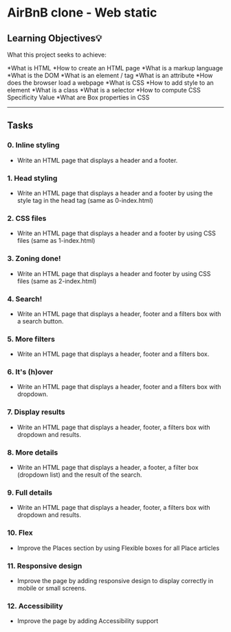 # AirBnB clone - Web static

## Learning Objectives:bulb:
What this project seeks to achieve:

*What is HTML
*How to create an HTML page
*What is a markup language
*What is the DOM
*What is an element / tag
*What is an attribute
*How does the browser load a webpage
*What is CSS
*How to add style to an element
*What is a class
*What is a selector
*How to compute CSS Specificity Value
*What are Box properties in CSS

----

## Tasks
### 0. Inline styling
* Write an HTML page that displays a header and a footer.
 
### 1. Head styling
* Write an HTML page that displays a header and a footer by 
using the style tag in the head tag (same as 0-index.html)

### 2. CSS files
* Write an HTML page that displays a header and a footer 
by using CSS files (same as 1-index.html)

### 3. Zoning done!
* Write an HTML page that displays a header and footer 
by using CSS files (same as 2-index.html)



### 4. Search!
* Write an HTML page that displays a header, 
footer and a filters box with a search button.

### 5. More filters
* Write an HTML page that displays a header, footer and a filters box.

 
### 6. It's (h)over
* Write an HTML page that displays a header, 
footer and a filters box with dropdown.
 
### 7. Display results
* Write an HTML page that displays a header, footer, 
a filters box with dropdown and results.
 
### 8. More details
* Write an HTML page that displays a header, a footer, 
a filter box (dropdown list) and the result of the search.

### 9. Full details
* Write an HTML page that displays a header, footer, 
a filters box with dropdown and results.

### 10. Flex
* Improve the Places section by using Flexible boxes for all Place articles

### 11. Responsive design
* Improve the page by adding responsive design to display 
correctly in mobile or small screens.

### 12. Accessibility
* Improve the page by adding Accessibility support
